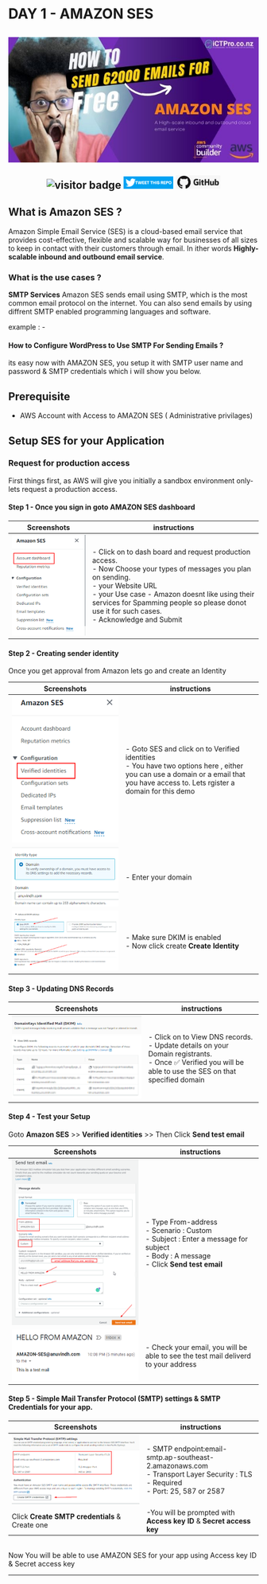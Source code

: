 # DAY 1 - AMAZON SES


<h2 align="center">

![Cover-SES](./assets/images/1/../../../../images/1/Cover-SES.jpg)

![visitor badge](https://visitor-badge.glitch.me/badge?page_id=anuvindhs/100daysofcloud/assets/001-AMAZON%SES)  [<img width="100" alt="portfolio_view" src=./assets/images/../../../images/tweetthis.png>](https://link.anuvindh.com/twitter/DAY-1-AMAZON-SES-tweet.html) [<img width="90" alt="portfolio_view" src=./assets/images/../../../images/GitHub.png>](https://github.com/anuvindhs/100daysofcloud)

</h2>



## What is Amazon SES ?
Amazon Simple Email Service (SES) is a cloud-based email service that provides cost-effective, flexible and scalable way for businesses of all sizes to keep in contact with their customers through email. In  ither words **Highly-scalable inbound and outbound email service**.

### What is the use cases ?

**SMTP Services**
Amazon SES sends email using SMTP, which is the most common email protocol on the internet. 
You can also send emails by using  diffrent  SMTP enabled programming languages and software.

example : -
#### How to Configure WordPress to Use SMTP For Sending Emails ?
its easy now with AMAZON SES, you setup it with SMTP user name and password &  SMTP credentials which i will show you below.

## Prerequisite
- AWS Account with Access to AMAZON SES ( Administrative privilages)
  
## Setup SES for your Application

###  Request for production access
First things first, as AWS will give you initially a sandbox environment only- lets request a production access.

#### Step 1 - Once you sign in goto AMAZON SES dashboard
| Screenshots  |  instructions   |
| ------------ | ------------ |
| ![dashboard](./assets/images/../../../images/1/Dashboard.png) | - Click on to dash board and request production access. </br> - Now Choose your types of messages you plan on sending. </br> - your Website URL </br> - your Use case - Amazon doesnt like using their services for Spamming people so please donot use it for such cases.</br>- Acknowledge and Submit |

#### Step 2 - Creating  sender identity
 Once you get approval from Amazon lets go and create an Identity 

| Screenshots  |  instructions   |
| ------------ | ------------ |
|![](./assets/images/1/../../../../images/1/verifiedIdentities.png)| - Goto SES and click on to Verified identities </br> - You have two options here , either you can use a domain or a email that you have access to. Lets rgister a domain for this demo|
|![](./assets/images/1/../../../../images/1/domain-reg.png)| - Enter your domain |
|![](./assets/../../images/1/DKIM.png)| - Make sure DKIM is enabled </br> - Now click create **Create Identity** |

#### Step 3 - Updating DNS Records
| Screenshots  |  instructions   |
| ------------ | ------------ |
| ![](./assets/../../images/1/DKIM-identified.png) </br> ![](./assets/images/1/../../../../images/1/DNS-records.png) | - Click on to View DNS records. </br> - Update details on your Domain registrants. </br>  - Once ✅ Verified you will be able to use the SES on that specified domain | 

#### Step 4 - Test your Setup
Goto **Amazon SES** >> **Verified identities** >> Then Click **Send test email**

| Screenshots  |  instructions   |
| ------------ | ------------ |
| ![](./assets/images/1/../../../../images/1/TEST-SMTP.png) | - Type From-address </br> - Scenario : Custom </br> - Subject : Enter a message for subject </br> - Body : A message </br> - Click **Send test  email** |
|![](./assets/images/1/../../../../images/1/Test-email-result.png)| - Check your email, you will  be able to see the test mail deliverd to your address |



#### Step 5 - Simple Mail Transfer Protocol (SMTP) settings & SMTP Credentials for your app.
| Screenshots  |  instructions   |
| ------------ | ------------ |
|![](./assets/images/../../../images/1/createSMTPcred.png)|- SMTP endpoint:email-smtp.ap-southeast-2.amazonaws.com </br> - Transport Layer Security : TLS - Required </br> - Port: 25, 587 or 2587  |
| Click **Create SMTP credentials** & Create one| -You will be prompted with **Access key ID** & **Secret access key**|
</br>
Now You will be able to use AMAZON SES  for your app using Access key ID & Secret access key 

--------------------








